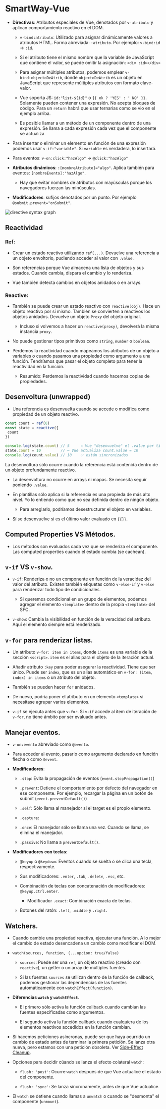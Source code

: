 # SmartWay-Vue

- **Directivas**: Atributos especiales de Vue, denotados por `v-atributo` y aplican comportamiento reactivo en el DOM.
  
  - `v-bind:atributo`: Utilizado para asignar dinámicamente valores a atributos HTML. Forma abreviada: `:atributo`. Por ejemplo: `v-bind:id` -> `:id`.
  
  - Si el atributo tiene el mismo nombre que la variable de JavaScript que contiene el valor, se puede omitir la asignación:  `<div :id></div>`
  
  - Para asignar múltiples atributos, podemos emplear `v-bind:objectoDeAtrib`, donde `objectoDeAtrib` es un objeto en JavaScript que represente múltiples atributos con formato clave-valor.
  
  - Vue soporta JS: `id:"list-${id}"` o `{{ ok ? 'YES' : ' NO' }}`. Solamente pueden contener una expresión. No acepta bloques de código. Para un `return` habrá que usar ternarias como se vio en el ejemplo arriba.
  
  - Es posible llamar a un método de un componente dentro de una expresión. Se llama a cada expresión cada vez que el componente se actualiza.

- Para insertar o eliminar un elemento en función de una expresión podemos usar `v-if:"variable"`. Si `variable` es verdadera, lo insertará.

- Para eventos: `v-on:click:"hazAlgo"` -> `@click:"hazAlgo"`

- **Atributos dinámicos**:  `:[nombreAtributo]="algo"`. Aplica también para eventos: `[nombreEvento]:"hazAlgo"`.
  
  - Hay que evitar nombres de atributos con mayúsculas porque los navegadores fuerzan las minúsculas.

- **Modificadores**: sufijos denotados por un punto. Por ejemplo `@submit.prevent="onSubmit"`.

![directive syntax graph](https://vuejs.org/assets/directive.DtZKvoAo.png)

## Reactividad

### Ref:

- Crear un estado reactivo utilizando `ref(...)`. Devuelve una referencia a un objeto envoltorio, pudiendo acceder al valor con `.value`.

- Son referencias porque Vue almacena una lista de objetos y sus estados. Cuando cambia, dispara el cambio y lo renderiza.

- Vue también detecta cambios en objetos anidados o en arrays.

### Reactive:

- También se puede crear un estado reactivo con `reactive(obj)`. Hace un objeto reactivo por sí mismo. También se convierten a reactivos los objetos anidados. Devuelve un objeto `Proxy` del objeto original. 
  
  - Incluso si volvemos a hacer un `reactive(proxy)`, devolverá la misma instancia `proxy`.

- No puede gestionar tipos primitivos como `string`, `number` o `boolean`.

- Perdemos la reactividad cuando mapeamos los atributos de un objeto a variables o cuando pasamos una propiedad como argumento a una función. Tendríamos que pasar el objeto completo para tener la reactividad en la función.
  
  - Resumido: Perdemos la reactividad cuando hacemos copias de propiedades.

## Desenvoltura (unwrapped)

- Una referencia es desenvuelta cuando se accede o modifica como propiedad de un objeto reactivo.

```javascript
const count = ref(0)
const state = reactive({
 count
})

console.log(state.count) // 5     ← Vue "desenvuelve" el .value por ti
state.count = 10         // ← Vue actualiza count.value = 10
console.log(count.value) // 10    ✅ están sincronizados
```

La desenvoltura sólo ocurre cuando la referencia está contenida dentro de un objeto profundamente reactivo.

- La desenvoltura no ocurre en arrays ni mapas. Se necesita seguir poniendo `.value`.

- En plantillas sólo aplica si la referencia es una propieda de más alto nivel. Yo lo entiendo como que no sea definida dentro de ningún objeto.
  
  - Para arreglarlo, podríamos desestructurar el objeto en variables.

- Sí se desenvuelve si es el último valor evaluado en `{{}}`.

## Computed Properties VS Métodos.

- Los métodos son evaluados cada vez que se renderiza el componente. Las computed properties cuando el estado cambia (se cachean).

## `v-if` VS `v-show`.

- `v-if`: Renderiza o no un componente en función de la veracidaz del valor del atributo. Existen también etiquetas como `v-else-if` y `v-else` para renderizar todo tipo de condicionales.
  
  - Si queremos condicional en un grupo de elementos, podemos agregar el elemento `<template>` dentro de la propia `<template>` del SFC.

- `v-show`: Cambia la visibilidad en función de la veracidad del atributo. Aquí el elemento siempre está renderizado.

## `v-for` para renderizar listas.

- Un atributo `v-for: item in items`, donde `items` es una variable de la sección `<script>`. `item` es el alias para el objeto de la iteración actual.

- Añadir atributo `:key` para poder asegurar la reactividad. Tiene que ser único. Puede ser `index`, que es un alias automático en `v-for: (item, index) in items` o un atributo del objeto.

- También se pueden hacer `for` anidados.

- De nuevo, podría poner el atributo en un elemento `<template>` si necesitase agrupar varios elementos.

- `v-if` se ejecuta antes que `v-for`. Si `v-if` accede al item de iteración de `v-for`, no tiene ámbito por ser evaluado antes.

## Manejar eventos.

- `v-on:evento` abreviado como `@evento`.

- Para acceder al evento, pasarlo como argumento declarado en función flecha o como `$event`.

- **Modificadores**: 
  
  - `.stop`: Evita la propagación de eventos (`event.stopPropagation()`)
  
  - `.prevent`: Detiene el comportamiento por defecto del navegador en ese componente. Por ejemplo, recargar la página en un botón de submit (`event.preventDefault()`)
  
  - `.self`: Sólo llama al manejador si el target es el propio elemento.
  
  - `.capture`:
  
  - `.once`: El manejador sólo se llama una vez. Cuando se llama, se elimina el manejador.
  
  - `.passive`: No llama a `preventDefault()`.

- **Modificadores con teclas**:
  
  - `@keyup` o `@keydown`: Eventos cuando se suelta o se clica una tecla, respectivamente.
  
  - Sus modificadores: `.enter`, `.tab`, `.delete`, `.esc`, etc.
  
  - Combinación de teclas con concatenación de modificadores: `@keyup.ctrl.enter`.
    
    - Modificador `.exact`: Combinación exacta de teclas.
  
  - Botones del ratón: `.left`, `.middle` y `.right`.

## Watchers.

- Cuando cambie una propiedad reactiva, ejecutar una función. A lo mejor el cambio de estado desencadena un cambio como modificar el DOM.

- `watch(sources, function, {...opcion: true/false)`
  
  - `sources`: Puede ser una `ref`, un objeto reactivo (creado con `reactive`), un getter o un array de múltiples fuentes.
  
  - Si las fuentes `sources` se utilizan dentro de la función de callback, podemos gestionar las dependencias de las fuentes automáticamente con `watchEffect(function)`.

- **Diferencias `watch` y `watchEffect`**.
  
  - El primero sólo activa la función callback cuando cambian las fuentes especificadas como argumentos.
  
  - El segundo activa la función callback cuando cualquiera de los elementos reactivos accedidos en la función cambian.

- Si hacemos peticiones asíncronas, puede ser que haya ocurrido un cambio de estado antes de terminar la primera petición. Se lanza otra nueva, pero estamos con una petición obsoleta. Ver [Side-Effect Cleanup](https://vuejs.org/guide/essentials/watchers.html#side-effect-cleanup).

- Opciones para decidir cúando se lanza el efecto colateral `watch`:
  
  - `flush: 'post'`: Ocurre `watch` después de que Vue actualice el estado del componente.
  
  - `flush: 'sync'`: Se lanza síncronamente, antes de que Vue actualice.

- El `watch` se detiene cuando llamas a `unwatch` o cuando se "desmonta" el componente (`unmount`).